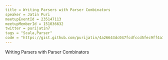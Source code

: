 ```yaml
---
title = Writing Parsers with Parser Combinators
speaker = Jatin Puri
meetupEventId = 235147113
meetupMemberId = 151036632
twitter = purijatin7
tags = "Scala,Parser"
code = "https://gist.github.com/purijatin/4a26643dc047fcdfccd5fec9ff4a192f"
---
```


Writing Parsers with Parser Combinators

<script src="https://gist.github.com/purijatin/4a26643dc047fcdfccd5fec9ff4a192f.js"></script>


<script src="https://gist.github.com/purijatin/c26d2930f3062fd5f4edd3dfe6bbc706.js"></script>
